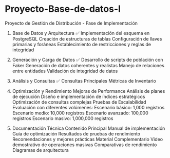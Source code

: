# Proyecto-Base-de-datos-I


Proyecto de Gestión de Distribución - Fase de Implementación
1. Base de Datos y Arquitectura ✅
Implementación del esquema en PostgreSQL
Creación de estructuras de tablas
Configuración de llaves primarias y foráneas
Establecimiento de restricciones y reglas de integridad
2. Generación y Carga de Datos ✅
Desarrollo de scripts de población con Faker
Generación de datos coherentes y realistas
Manejo de relaciones entre entidades
Validación de integridad de datos
3. Análisis y Consultas ✅
Consultas Principales
Métricas de Inventario


4. Optimización y Rendimiento
Mejoras de Performance
Análisis de planes de ejecución
Diseño e implementación de índices estratégicos
Optimización de consultas complejas
Pruebas de Escalabilidad
Evaluación con diferentes volúmenes:
Escenario básico: 1,000 registros
Escenario medio: 10,000 registros
Escenario avanzado: 100,000 registros
Escenario masivo: 1,000,000 registros
5. Documentación Técnica
Contenido Principal
Manual de implementación
Guía de optimización
Resultados de pruebas de rendimiento
Recomendaciones y mejores prácticas
Material Complementario
Video demostrativo de operaciones masivas
Comparativas de rendimiento
Diagramas de arquitectura
